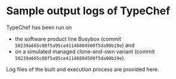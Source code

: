 # Sample output logs of TypeChef

TypeChef has been run on 

- the software product line Busybox (commit `50239a665c88f5a95ce41146804500f5da90b19e`) and 
- on a simulated managed clone-and-own variant (commit `50239a665c88f5a95ce41146804500f5da90b19e`).

Log files of the built and execution process are provided here.
